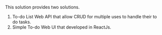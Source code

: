 This solution provides two solutions.
1. To-do List Web API that allow CRUD for multiple uses to handle their to do tasks. 
2. Simple To-do Web UI that developed in ReactJs. 
